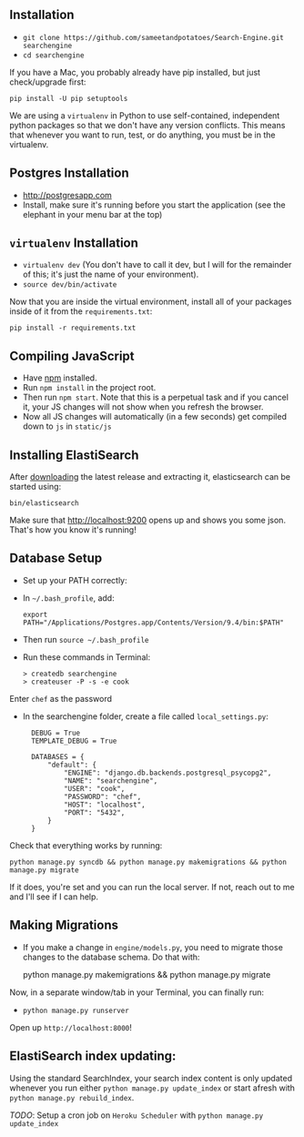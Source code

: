 ## Installation

- `git clone https://github.com/sameetandpotatoes/Search-Engine.git searchengine`
- `cd searchengine`

If you have a Mac, you probably already have pip installed, but just check/upgrade first:

    pip install -U pip setuptools

We are using a `virtualenv` in Python to use self-contained, independent python packages
so that we don't have any version conflicts. This means that whenever you want to run,
test, or do anything, you must be in the virtualenv.

## Postgres Installation

- http://postgresapp.com
- Install, make sure it's running before you start the application (see the elephant in your menu bar at the top)

## `virtualenv` Installation

- `virtualenv dev` (You don't have to call it dev, but I will for the remainder of this; it's just the name of your environment).
- `source dev/bin/activate`

Now that you are inside the virtual environment, install all of your packages inside of it from the `requirements.txt`:

    pip install -r requirements.txt

## Compiling JavaScript

- Have [npm](https://nodejs.org/en/) installed.
- Run `npm install` in the project root.
- Then run `npm start`. Note that this is a perpetual task and if you cancel it, your JS changes will not show when you refresh the browser.
- Now all JS changes will automatically (in a few seconds) get compiled down to `js` in `static/js`

## Installing ElastiSearch

After [downloading](https://download.elasticsearch.org/elasticsearch/release/org/elasticsearch/distribution/zip/elasticsearch/2.0.0/elasticsearch-2.0.0.zip) the latest release and extracting it, elasticsearch can be started using:

    bin/elasticsearch

Make sure that [http://localhost:9200](http://localhost:9200) opens up and shows you some json. That's how you know it's running!

## Database Setup

- Set up your PATH correctly:

- In `~/.bash_profile`, add:

      export PATH="/Applications/Postgres.app/Contents/Version/9.4/bin:$PATH"

- Then run `source ~/.bash_profile`

- Run these commands in Terminal:

      > createdb searchengine
      > createuser -P -s -e cook

Enter `chef` as the password

- In the searchengine folder, create a file called `local_settings.py`:

        DEBUG = True
        TEMPLATE_DEBUG = True

        DATABASES = {
            "default": {
                "ENGINE": "django.db.backends.postgresql_psycopg2",
                "NAME": "searchengine",
                "USER": "cook",
                "PASSWORD": "chef",
                "HOST": "localhost",
                "PORT": "5432",
            }
        }

Check that everything works by running:

    python manage.py syncdb && python manage.py makemigrations && python manage.py migrate

If it does, you're set and you can run the local server. If not, reach out to me and I'll see if I can help.

## Making Migrations

- If you make a change in `engine/models.py`, you need to migrate those changes to the database schema. Do that with:

    python manage.py makemigrations && python manage.py migrate

Now, in a separate window/tab in your Terminal, you can finally run:

- `python manage.py runserver`

Open up `http://localhost:8000`!


## ElastiSearch index updating:

Using the standard SearchIndex, your search index content is only updated whenever you run either `python manage.py update_index` or start afresh with `python manage.py rebuild_index`.

*TODO*: Setup a cron job on `Heroku Scheduler` with `python manage.py update_index`
